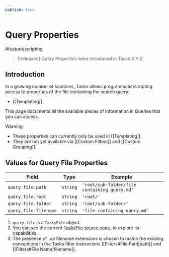```yaml
---
publish: true
---
```


# Query Properties

<span class="related-pages">#feature/scripting</span>

> [!released]
> Query Properties were introduced in Tasks X.Y.Z.

## Introduction

In a growing number of locations, Tasks allows programmatic/scripting access to properties of the file containing the search query:

- [[Templating]]

This page documents all the available pieces of information in Queries that you can access.

> [!warning]
>
> - These properties can currently only be used in [[Templating]].
> - They are not yet available via [[Custom Filters]] and [[Custom Grouping]].

## Values for Query File Properties

<!-- placeholder to force blank line before included text --><!-- include: QueryProperties.test.query_file_properties.approved.md -->

| Field | Type | Example |
| ----- | ----- | ----- |
| `query.file.path` | `string` | `'root/sub-folder/file containing query.md'` |
| `query.file.root` | `string` | `'root/'` |
| `query.file.folder` | `string` | `'root/sub-folder/'` |
| `query.file.filename` | `string` | `'file containing query.md'` |

<!-- placeholder to force blank line after included text --><!-- endInclude -->

1. `query.file` is a `TasksFile` object.
1. You can see the current [TasksFile source code](https://github.com/obsidian-tasks-group/obsidian-tasks/blob/main/src/Scripting/TasksFile.ts), to explore its capabilities.
1. The presence of `.md` filename extensions is chosen to match the existing conventions in the Tasks filter instructions [[Filters#File Path|path]] and [[Filters#File Name|filename]].
